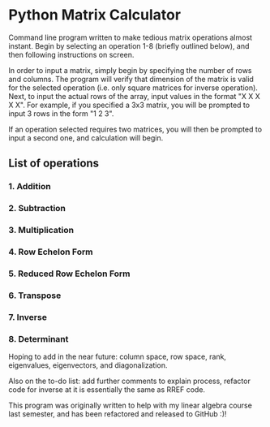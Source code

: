 # Python Matrix Calculator
Command line program written to make tedious matrix operations almost instant. Begin by selecting an operation 1-8 (briefly outlined below), and then following instructions on screen.

In order to input a matrix, simply begin by specifying the number of rows and columns. The program will verify that dimension of the matrix is valid for the selected operation (i.e. only square matrices for inverse operation). Next, to input the actual rows of the array, input values in the format "X X X X X". For example, if you specified a 3x3 matrix, you will be prompted to input 3 rows in the form "1 2 3".

If an operation selected requires two matrices, you will then be prompted to input a second one, and calculation will begin.

## List of operations
### 1. Addition
### 2. Subtraction
### 3. Multiplication
### 4. Row Echelon Form
### 5. Reduced Row Echelon Form
### 6. Transpose
### 7. Inverse
### 8. Determinant

Hoping to add in the near future: column space, row space, rank, eigenvalues, eigenvectors, and diagonalization.

Also on the to-do list: add further comments to explain process, refactor code for inverse at it is essentially the same as RREF code.

This program was originally written to help with my linear algebra course last semester, and has been refactored and released to GitHub :)!